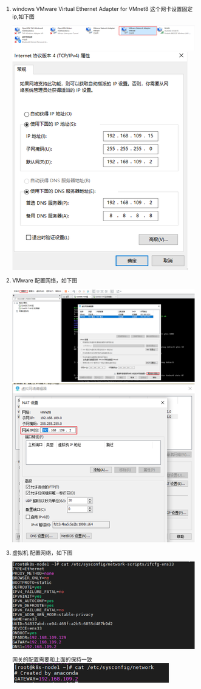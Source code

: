 1) windows VMware Virtual Ethernet Adapter for VMnet8 这个网卡设置固定ip,如下图

    ![](.虚拟机配置固定ip_images/a6a06187.png)
    ![](.虚拟机配置固定ip_images/e6dfb591.png)
    
2) VMware 配置网络，如下图
    
    ![](.虚拟机配置固定ip_images/557e6b7f.png)
    ![](.虚拟机配置固定ip_images/b469c3fa.png)
    
3) 虚拟机 配置网络，如下图
    
    ![](.虚拟机配置固定ip_images/ad4b7855.png)
    
    网关的配置需要和上面的保持一致
    ![](.虚拟机配置固定ip_images/e8ccedc5.png)